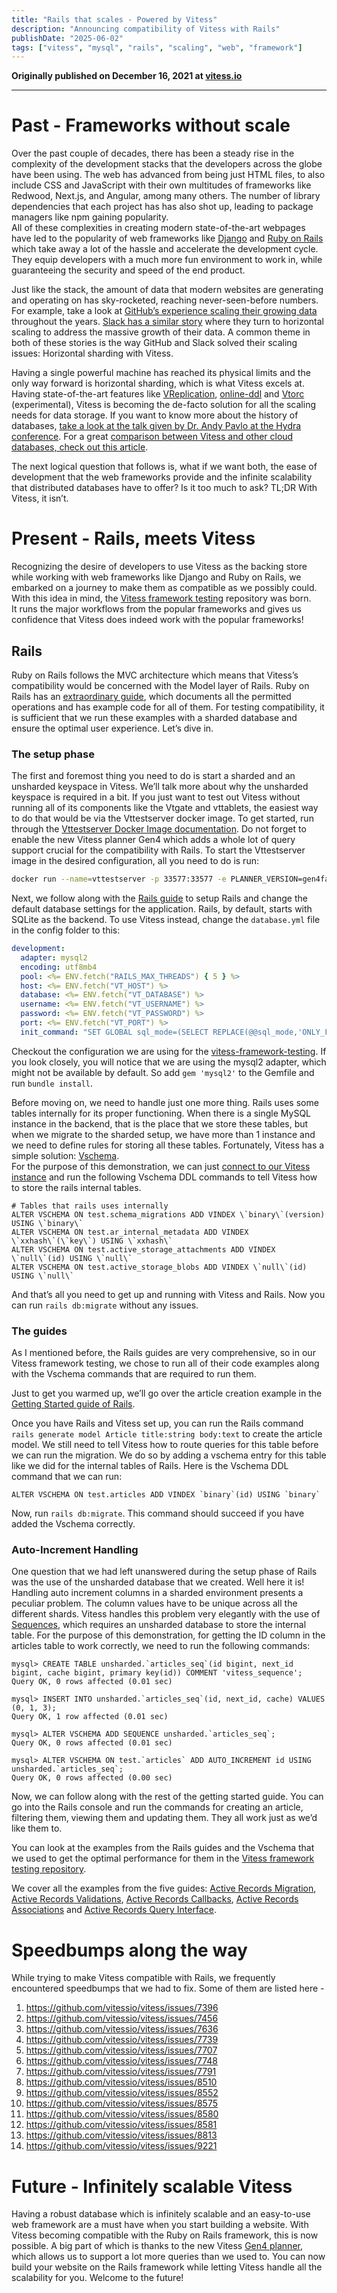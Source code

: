 ```yaml
---
title: "Rails that scales - Powered by Vitess"
description: "Announcing compatibility of Vitess with Rails"
publishDate: "2025-06-02"
tags: ["vitess", "mysql", "rails", "scaling", "web", "framework"]
---
```


**Originally published on December 16, 2021 at [vitess.io](https://vitess.io/blog/2021-12-16-rails-that-scales/)**

---

# Past - Frameworks without scale

Over the past couple of decades, there has been a steady rise in the complexity of the development stacks that the developers across the globe have been using.
The web has advanced from being just HTML files, to also include CSS and JavaScript with their own multitudes of frameworks like Redwood, Next.js, and Angular, among many others. The number of library dependencies that each project has has also shot up, leading to package managers like npm gaining popularity.   
All of these complexities in creating modern state-of-the-art webpages have led to the popularity of web frameworks like [Django](https://www.djangoproject.com/) and [Ruby on Rails](https://rubyonrails.org/) which take away a lot of the hassle and accelerate the development cycle. They equip developers with a much more fun environment to work in, while guaranteeing the security and speed of the end product.

Just like the stack, the amount of data that modern websites are generating and operating on has sky-rocketed, reaching never-seen-before numbers.
For example, take a look at [GitHub’s experience scaling their growing data](https://github.blog/2021-09-27-partitioning-githubs-relational-databases-scale/) throughout the years. [Slack has a similar story](https://slack.engineering/scaling-datastores-at-slack-with-vitess/) where they turn to horizontal scaling to address the massive growth of their data. A common theme in both of these stories is the way GitHub and Slack solved their scaling issues: Horizontal sharding with Vitess.

Having a single powerful machine has reached its physical limits and the only way forward is horizontal sharding, which is what Vitess excels at. Having state-of-the-art features like [VReplication](https://vitess.io/docs/reference/vreplication/vreplication/), [online-ddl](https://vitess.io/docs/user-guides/schema-changes/ddl-strategies/) and [Vtorc](https://vitess.io/docs/user-guides/configuration-basic/vtorc/) (experimental), Vitess is becoming the de-facto solution for all the scaling needs for data storage. If you want to know more about the history of databases, [take a look at the talk given by Dr. Andy Pavlo at the Hydra conference](https://www.youtube.com/watch?v=LwkS82zs65g). For a great [comparison between Vitess and other cloud databases, check out this article](https://planetscale.com/blog/planetscale-vs-aws-rds).

The next logical question that follows is, what if we want both, the ease of development that the web frameworks provide and the infinite scalability that distributed databases have to offer? Is it too much to ask? TL;DR With Vitess, it isn’t.


# Present - Rails, meets Vitess

Recognizing the desire of developers to use Vitess as the backing store while working with web frameworks like Django and Ruby on Rails, we embarked on a journey to make them as compatible as we possibly could. With this idea in mind, the [Vitess framework testing](https://github.com/planetscale/vitess-framework-testing) repository was born.  
It runs the major workflows from the popular frameworks and gives us confidence that Vitess does indeed work with the popular frameworks!

## Rails

Ruby on Rails follows the MVC architecture which means that Vitess’s compatibility would be concerned with the Model layer of Rails. Ruby on Rails has an [extraordinary guide](https://guides.rubyonrails.org), which documents all the permitted operations and has example code for all of them. For testing compatibility, it is sufficient that we run these examples with a sharded database and ensure the optimal user experience. Let’s dive in.

### The setup phase

The first and foremost thing you need to do is start a sharded and an unsharded keyspace in Vitess. We’ll talk more about why the unsharded keyspace is required in a bit. If you just want to test out Vitess without running all of its components like the Vtgate and vttablets, the easiest way to do that would be via the Vttestserver docker image. To get started, run through the [Vttestserver Docker Image documentation](https://vitess.io/docs/get-started/vttestserver-docker-image/). Do not forget to enable the new Vitess planner Gen4 which adds a whole lot of query support crucial for the compatibility with Rails. To start the Vttestserver image in the desired configuration, all you need to do is run:
```bash
docker run --name=vttestserver -p 33577:33577 -e PLANNER_VERSION=gen4fallback -e PORT=33574 -e KEYSPACES=test,unsharded -e NUM_SHARDS=2,1 -e MYSQL_MAX_CONNECTIONS=70000 -e MYSQL_BIND_HOST=0.0.0.0 --health-cmd="mysqladmin ping -h127.0.0.1 -P33577" --health-interval=5s --health-timeout=2s --health-retries=5 vitess/vttestserver:mysql57
```

Next, we follow along with the [Rails guide](https://guides.rubyonrails.org/getting_started.html) to setup Rails and change the default database settings for the application. Rails, by default, starts with SQLite as the backend. To use Vitess instead, change the `database.yml` file in the config folder to this:
```yaml
development:
  adapter: mysql2
  encoding: utf8mb4
  pool: <%= ENV.fetch("RAILS_MAX_THREADS") { 5 } %>
  host: <%= ENV.fetch("VT_HOST") %>
  database: <%= ENV.fetch("VT_DATABASE") %>
  username: <%= ENV.fetch("VT_USERNAME") %>
  password: <%= ENV.fetch("VT_PASSWORD") %>
  port: <%= ENV.fetch("VT_PORT") %>
  init_command: "SET GLOBAL sql_mode=(SELECT REPLACE(@@sql_mode,'ONLY_FULL_GROUP_BY',''))"
```

Checkout the configuration we are using for the [vitess-framework-testing](https://github.com/planetscale/vitess-framework-testing/blob/main/frameworks/ruby/rails6/src/config/database.yml). If you look closely, you will notice that we are using the mysql2 adapter, which might not be available by default. So add `gem 'mysql2'` to the Gemfile and run `bundle install`.

Before moving on, we need to handle just one more thing. Rails uses some tables internally for its proper functioning. When there is a single MySQL instance in the backend, that is the place that we store these tables, but when we migrate to the sharded setup, we have more than 1 instance and we need to define rules for storing all these tables. Fortunately, Vitess has a simple solution: [Vschema](https://vitess.io/docs/user-guides/vschema-guide/).   
For the purpose of this demonstration, we can just [connect to our Vitess instance](https://vitess.io/docs/get-started/vttestserver-docker-image/#example) and run the following Vschema DDL commands to tell Vitess how to store the rails internal tables.
```mysql
# Tables that rails uses internally
ALTER VSCHEMA ON test.schema_migrations ADD VINDEX \`binary\`(version) USING \`binary\`
ALTER VSCHEMA ON test.ar_internal_metadata ADD VINDEX \`xxhash\`(\`key\`) USING \`xxhash\`
ALTER VSCHEMA ON test.active_storage_attachments ADD VINDEX \`null\`(id) USING \`null\`
ALTER VSCHEMA ON test.active_storage_blobs ADD VINDEX \`null\`(id) USING \`null\`
```

And that’s all you need to get up and running with Vitess and Rails. Now you can run `rails db:migrate` without any issues.

### The guides

As I mentioned before, the Rails guides are very comprehensive, so in our Vitess framework testing, we chose to run all of their code examples along with the Vschema commands that are required to run them.

Just to get you warmed up, we’ll go over the article creation example in the [Getting Started guide of Rails](https://guides.rubyonrails.org/getting_started.html).

Once you have Rails and Vitess set up, you can run the Rails command `rails generate model Article title:string body:text` to create the article model. We still need to tell Vitess how to route queries for this table before we can run the migration. We do so by adding a vschema entry for this table like we did for the internal tables of Rails. Here is the Vschema DDL command that we can run:
```mysql
ALTER VSCHEMA ON test.articles ADD VINDEX `binary`(id) USING `binary`
```

Now, run `rails db:migrate`. This command should succeed if you have added the Vschema correctly.

### Auto-Increment Handling

One question that we had left unanswered during the setup phase of Rails was the use of the unsharded database that we created. Well here it is!  
Handling auto increment columns in a sharded environment presents a peculiar problem. The column values have to be unique across all the different shards. Vitess handles this problem very elegantly with the use of [Sequences](https://vitess.io/docs/reference/features/vitess-sequences/), which requires an unsharded database to store the internal table. For the purpose of this demonstration, for getting the ID column in the articles table to work correctly, we need to run the following commands:

```mysql
mysql> CREATE TABLE unsharded.`articles_seq`(id bigint, next_id bigint, cache bigint, primary key(id)) COMMENT 'vitess_sequence';
Query OK, 0 rows affected (0.01 sec)

mysql> INSERT INTO unsharded.`articles_seq`(id, next_id, cache) VALUES (0, 1, 3);
Query OK, 1 row affected (0.01 sec)

mysql> ALTER VSCHEMA ADD SEQUENCE unsharded.`articles_seq`;
Query OK, 0 rows affected (0.01 sec)

mysql> ALTER VSCHEMA ON test.`articles` ADD AUTO_INCREMENT id USING unsharded.`articles_seq`;
Query OK, 0 rows affected (0.00 sec)

```

Now, we can follow along with the rest of the getting started guide. You can go into the Rails console and run the commands for creating an article, filtering them, viewing them and updating them. They all work just as we’d like them to.

You can look at the examples from the Rails guides and the Vschema that we used to get the optimal performance for them in the [Vitess framework testing repository](https://github.com/planetscale/vitess-framework-testing/tree/main/frameworks/ruby/rails6/rails-guide).

We cover all the examples from the five guides: [Active Records Migration](https://guides.rubyonrails.org/active_record_migrations.html), [Active Records Validations](https://guides.rubyonrails.org/active_record_validations.html), [Active Records Callbacks](https://guides.rubyonrails.org/active_record_callbacks.html), [Active Records Associations](https://guides.rubyonrails.org/association_basics.html) and [Active Records Query Interface](https://guides.rubyonrails.org/active_record_querying.html).

# Speedbumps along the way

While trying to make Vitess compatible with Rails, we frequently encountered speedbumps that we had to fix. Some of them are listed here -

1. https://github.com/vitessio/vitess/issues/7396
2. https://github.com/vitessio/vitess/issues/7456
3. https://github.com/vitessio/vitess/issues/7636
4. https://github.com/vitessio/vitess/issues/7739
5. https://github.com/vitessio/vitess/issues/7707
6. https://github.com/vitessio/vitess/issues/7748
7. https://github.com/vitessio/vitess/issues/7791
8. https://github.com/vitessio/vitess/issues/8510
9. https://github.com/vitessio/vitess/issues/8552
10. https://github.com/vitessio/vitess/issues/8575
11. https://github.com/vitessio/vitess/issues/8580
12. https://github.com/vitessio/vitess/issues/8581
13. https://github.com/vitessio/vitess/issues/8813
14. https://github.com/vitessio/vitess/issues/9221

# Future - Infinitely scalable Vitess

Having a robust database which is infinitely scalable and an easy-to-use web framework are a must have when you start building a website. With Vitess becoming compatible with the Ruby on Rails framework, this is now possible. A big part of which is thanks to the new Vitess [Gen4 planner](https://vitess.io/blog/2021-11-02-why-write-new-planner/), which allows us to support a lot more queries than we used to. You can now build your website on the Rails framework while letting Vitess handle all the scalability for you. Welcome to the future!

